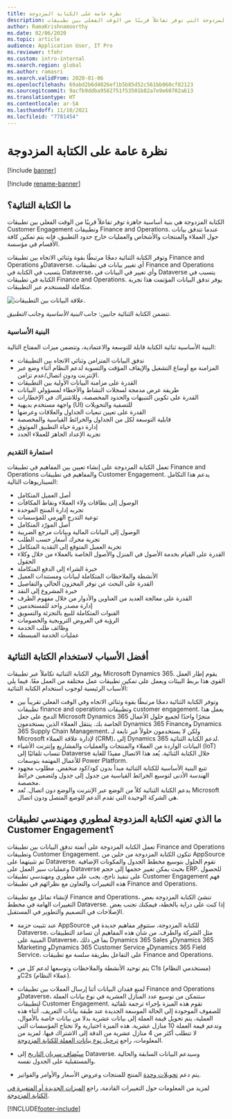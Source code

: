 ```yaml
---
title: نظرة عامة على الكتابة المزدوجة
description: يوفر هذا الموضوع نظرة عامة على الكتابة المزدوجة التي توفر تفاعلاً قريبًا من الوقت الفعلي بين تطبيقات Customer Engagement وتطبيقات Finance and Operations.
author: RamaKrishnamoorthy
ms.date: 02/06/2020
ms.topic: article
audience: Application User, IT Pro
ms.reviewer: tfehr
ms.custom: intro-internal
ms.search.region: global
ms.author: ramasri
ms.search.validFrom: 2020-01-06
ms.openlocfilehash: 69abd2b6d4026ef1b5b85d52c561bb060cf82123
ms.sourcegitcommit: 9acfb9ddba9582751f53501b82a7e9e60702a613
ms.translationtype: HT
ms.contentlocale: ar-SA
ms.lasthandoff: 11/10/2021
ms.locfileid: "7781454"
---
```

# <a name="dual-write-overview"></a>نظرة عامة على الكتابة المزدوجة

[!include [banner](../../includes/banner.md)]

[!include [rename-banner](~/includes/cc-data-platform-banner.md)]



## <a name="what-is-dual-write"></a>ما الكتابة الثنائية؟

الكتابة المزدوجة‬ هي بنية أساسية جاهزة توفر تفاعلاً قريبًا من الوقت الفعلي بين تطبيقات Customer Engagement وتطبيقات Finance and Operations. عندما تتدفق بيانات حول العملاء والمنتجات والأشخاص والعمليات خارج حدود التطبيق، فإنه يتم تمكين كافة الأقسام في مؤسسة.

وتوفر الكتابة الثنائية دمجًا مرتبطًا بقوة وثنائي الاتجاه بين تطبيقات Finance and Operations وDataverse. أي تغيير بيانات في تطبيقات Finance and Operations يتسبب في الكتابة في Dataverse، وأي تغيير في البيانات في Dataverse يتسبب في الكتابة في تطبيقات Finance and Operations. يوفر تدفق البيانات المؤتمت هذا تجربة متكاملة للمستخدم عبر التطبيقات.

![علاقة البيانات بين التطبيقات.](media/dual-write-overview.jpg)

تتضمن الكتابة الثنائية جانبين: جانب *البنية الأساسية* وجانب *التطبيق*.

### <a name="infrastructure"></a>البنية الأساسية

البنية الأساسية ثنائية الكتابة قابلة للتوسعة والاعتمادية، وتتضمن ميزات المفتاح التالية:

+ تدفق البيانات المتزامن وثنائي الاتجاه بين التطبيقات
+ المزامنة مع أوضاع التشغيل والإيقاف المؤقت والتسوية لدعم النظام أثناء وضع عبر الإنترنت ودون اتصال/عدم تزامن.
+ القدرة على مزامنة البيانات الأولية بين التطبيقات
+ طريقة عرض مدمجة لسجلات النشاط والأخطاء لمسؤولي البيانات
+ القدرة على تكوين التنبيهات والحدود المخصصة، وللاشتراك في الإخطارات
+ واجهة مستخدم بديهية (UI) للتصفية والتحويلات
+ القدرة على تعيين تبعيات الجداول والعلاقات وعرضها
+ قابلية التوسعة لكل من الجداول والخرائط القياسية والمخصصة
+ إدارة دورة حياة التطبيق الموثوق
+ تجربة الإعداد الجاهز للعملاء الجدد

### <a name="application"></a>استمارة التقديم

تعمل الكتابة المزدوجة على إنشاء تعيين بين المفاهيم في تطبيقات Finance and Operations والمفاهيم في تطبيقات Customer Engagement. يدعم هذا التكامل السيناريوهات التالية:

+ أصل العميل المتكامل
+ الوصول إلى بطاقات ولاء العملاء ونقاط المكافآت
+ تجربه إدارة المنتج الموحدة
+ توعية التدرج الهرمي للمؤسسات
+ أصل المورّد المتكامل
+ الوصول إلى البيانات المالية وبيانات مرجع الضريبة
+ تجربة محرك أسعار حسب الطلب
+ تجربة العميل المتوقع إلى النقدية المتكامل
+ القدرة على القيام بخدمة الأصول في المنزل والأصول الخاصة بالعملاء من خلال وكلاء الحقول
+ خبرة الشراء إلى الدفع المتكاملة
+ الأنشطة والملاحظات المتكاملة لبيانات ومستندات العميل
+ القدرة على البحث عن توفر المخزون الحالي والتفاصيل
+ خبرة المشروع إلى النقد
+ القدرة على معالجة العديد من العناوين والأدوار من خلال مفهوم الطرف
+ إدارة مصدر واحد للمستخدمين
+ القنوات المتكاملة للبيع بالتجزئة والتسويق
+ الرؤية في العروض الترويجية والخصومات
+ وظائف طلب الخدمة
+ عمليات الخدمة المبسطة

## <a name="top-reasons-to-use-dual-write"></a>أفضل الأسباب لاستخدام الكتابة الثنائية

يوفر الكتابة الثنائية تكاملاً عبر تطبيقات Microsoft Dynamics 365. يقوم إطار العمل القوي هذا بربط البيئات ويعمل على تمكين تطبيقات عمل مختلفة من العمل معًا. فيما يلي الأسباب الرئيسية لوجوب استخدام الكتابة الثنائية:

+ وتوفر الكتابة الثنائية دمجًا مرتبطًا بقوة وثنائي الاتجاه وفي الوقت الفعلي تقريباً بين تطبيقات finance and operations وتطبيقات customer engagement. يعمل هذا الدمج على جعل Microsoft Dynamics 365 متجرًا واحدًا لجميع حلول الأعمال الخاصة بك. ينتقل العملاء الذين يستخدمون Dynamics 365 Financeو Dynamics 365 Supply Chain Management، ولكن لا يستخدمون حلولاً غير تابعة لـ Microsoft لإدارة علاقة العملاء (CRM)، إلى Dynamics 365 لدعم الكتابة الثنائية.
+ البيانات الواردة من العملاء والمنتجات والعمليات والمشاريع وإنترنت الأشياء (IoT) تنساب تلقائيًا إلى Dataverse خلال الكتابة الثنائية. يُعد هذا الاتصال مفيدًا للغاية للأعمال المهتمة بتوسعات Power Platform.
+ تتبع البنية الأساسية للكتابة الثنائية مبدأ بدون كود/كود منخفض. مطلوب مجهود الهندسة الأدنى لتوسيع الخرائط القياسية من جدول إلى جدول ولتضمين خرائط مخصصة.
+ يدعم الكتابة الثنائية كلاً من الوضع عبر الإنترنت والوضع دون اتصال. تُعد Microsoft هي الشركة الوحيدة التي تقدم الدعم للوضع المتصل ودون اتصال.

## <a name="what-does-dual-write-mean-for-developers-and-architects-of-customer-engagement-apps"></a><a id="developer-architect"></a>ما الذي تعنيه الكتابة المزدوجة لمطوري ومهندسي تطبيقات Customer Engagement؟

تعمل الكتابة المزدوجة على أتمتة تدفق البيانات بين تطبيقات Finance and Operations وتطبيقات Customer Engagement. تتكون الكتابة المزدوجة من حلين من AppSource تم تثبيتهما على Dataverse. تقوم الحلول بتوسيع مخطط الجدول والمكونات الإضافية وعمليات سير العمل على Dataverse بحيث يمكن تغيير حجمها إلى حجم ERP. للحصول على تنفيذ ناجح، يجب على مطوري ومهندسي تطبيقات Customer Engagement فهم هذه التغييرات والتعاون مع نظرائهم في تطبيقات Finance and Operations.

لإنشاء تماثل مع تطبيقات Finance and Operations، تنشئ الكتابة المزدوجة بعض التغييرات الهامة في مخطط Dataverse. إذا كنت على دراية بالخطة، فيمكنك تجنب بعض الإصلاحات في التصميم والتطوير في المستقبل.

+ عند تثبيت حزمة AppSource للكتابة المزدوجة، ستتوفر مفاهيم جديدة في Dataverse، مثل الشركة والطرف. من شأن هذه المفاهيم أن تساعد التطبيقات المبنية على Dataverse، بما في ذلك Dynamics 365 Sales وDynamics 365 Marketing وDynamics 365 Customer Service وDynamics 365 Field Service، على التفاعل بطريقة سلسة مع تطبيقات Finance and Operations.

+ يتم توحيد الأنشطة والملاحظات وتوسعها لدعم كل من C1s (مستخدمي النظام) وC2s (عملاء النظام).

+ لمنع فقدان البيانات أثنا إرسال العملات بين تطبيقات Finance and Operations وDataverse، ستتمكن من توسيع عدد المنازل العشرية في نوع بيانات العملة لتطبيقات Customer Engagement. تقوم هذه الميزة بإجراء ترجمة تلقائية للصفوف الموجودة إلى الحالة الموسعة الجديدة عند طبقة بيانات التعريف. أثناء هذه العملية، يتم تحويل قيمة العملة إلى بيانات عشرية بدلا من بيانات خاصة بالأموال، وتدعم قيمة العملة 10 منازل عشرية. هذه الميزة اختيارية ولا تحتاج المؤسسات التي لا تتطلب أكثر من 4 منازل عشرية من الدقة إلى الاشتراك فيها. لمزيد من المعلومات، راجع [ترحيل نوع بيانات العملة للكتابة المزدوجة](currrency-decimal-places.md).

+ [سيُضاف سريان التاريخ](../../dev-tools/date-effectivity.md) إلى Dataverse. وسيدعم البيانات السابقة والحالية والمستقبلية على الجدول نفسه.

+ يتم دعم [تحويلات وحدة](../../../../supply-chain/pim/tasks/manage-unit-measure.md) المنتج للمنتجات وعروض الأسعار والأوامر والفواتير.

لمزيد من المعلومات حول التغييرات القادمة، راجع [الميزات الجديدة أو المتغيرة في الكتابة المزدوجة](whats-new-dual-write.md).



[!INCLUDE[footer-include](../../../../includes/footer-banner.md)]